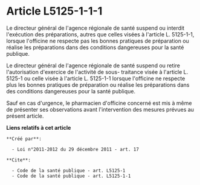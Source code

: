 # Article L5125-1-1-1

Le directeur général de l'agence régionale de santé suspend ou interdit l'exécution des préparations, autres que celles
visées à l'article L. 5125-1-1, lorsque l'officine ne respecte pas les bonnes pratiques de préparation ou réalise les
préparations dans des conditions dangereuses pour la santé publique. 

Le directeur général de l'agence régionale de santé suspend ou retire l'autorisation d'exercice de l'activité de sous-
traitance visée à l'article L. 5125-1 ou celle visée à l'article L. 5125-1-1 lorsque l'officine ne respecte plus les bonnes
pratiques de préparation ou réalise les préparations dans des conditions dangereuses pour la santé publique. 

Sauf en cas d'urgence, le pharmacien d'officine concerné est mis à même de présenter ses observations avant l'intervention
des mesures prévues au présent article.

**Liens relatifs à cet article**

	**Créé par**:

	  - Loi n°2011-2012 du 29 décembre 2011 - art. 17

	**Cite**:

	  - Code de la santé publique - art. L5125-1
	  - Code de la santé publique - art. L5125-1-1
